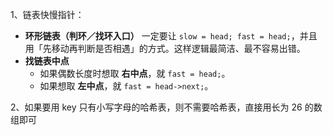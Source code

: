 1、链表快慢指针：

* **环形链表（判环／找环入口）**
  一定要让 `slow = head; fast = head;`，并且用「先移动再判断是否相遇」的方式。这样逻辑最简洁、最不容易出错。
* **找链表中点**
  * 如果偶数长度时想取 **右中点**，就 `fast = head;`。
  * 如果想取 **左中点**，就 `fast = head->next;`。

2、如果要用 key 只有小写字母的哈希表，则不需要哈希表，直接用长为 26 的数组即可
